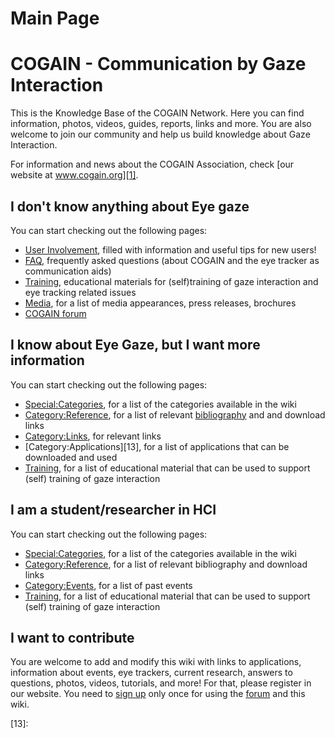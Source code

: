 
# Main Page

# COGAIN - Communication by Gaze Interaction

This is the Knowledge Base of the COGAIN Network. Here you can find information, photos, videos, guides, reports, links and more. You are also welcome to join our community and help us build knowledge about Gaze Interaction. 

For information and news about the COGAIN Association, check [our website at www.cogain.org][1]. 

##  I don't know anything about Eye gaze 

You can start checking out the following pages: 

* [User Involvement][2], filled with information and useful tips for new users! 
* [FAQ][3], frequently asked questions (about COGAIN and the eye tracker as communication aids) 
* [Training][4], educational materials for (self)training of gaze interaction and eye tracking related issues 
* [Media][5], for a list of media appearances, press releases, brochures 
* [COGAIN forum][6]

##  I know about Eye Gaze, but I want more information 

You can start checking out the following pages: 

-   [Special:Categories][7], for a list of the categories available in the wiki
-   [Category:Reference][8], for a list of relevant [bibliography][11] and and download links
-   [Category:Links][12], for relevant links
-   [Category:Applications][13], for a list of applications that can be downloaded and used
-   [Training][4], for a list of educational material that can be used to support (self) training of gaze interaction

##  I am a student/researcher in HCI 

You can start checking out the following pages: 

* [Special:Categories][7], for a list of the categories available in the wiki 
* [Category:Reference][8], for a list of relevant bibliography and download links 
* [Category:Events][9], for a list of past events 
* [Training][4], for a list of educational material that can be used to support (self) training of gaze interaction 

##  I want to contribute 

You are welcome to add and modify this wiki with links to applications, information about events, eye trackers, current research, answers to questions, photos, videos, tutorials, and more! For that, please register in our website. You need to [sign up][10] only once for using the [forum][6] and this wiki. 

[1]: http://www.cogain.org
[2]: /main/User_Involvement.md
[3]: /main/FAQ.md
[4]: /main/Training.md
[5]: /main/Media.md
[6]: http://www.cogain.org/forum
[7]: /main/Special:Categories.md
[8]: /main/Category:Reference.md
[9]: /main/Category:Events.md
[10]: http://www.cogain.org/user
[11]: http://wiki.cogain.org/index.php/Bibliography_Gaze_Interaction
[12]: /main/Category:Links
[13]: 

  
<!--stackedit_data:
eyJoaXN0b3J5IjpbLTIwNzg4OTExNzMsLTEzMDI5OTg3MzQsNT
g2NjYwNzcxLC0xNTg2NjE0NDYyXX0=
-->
<!--stackedit_data:
eyJoaXN0b3J5IjpbLTk3ODU4NjEzOCwyMTMwODk2ODU4LDE2MT
U0MDU5NzldfQ==
-->